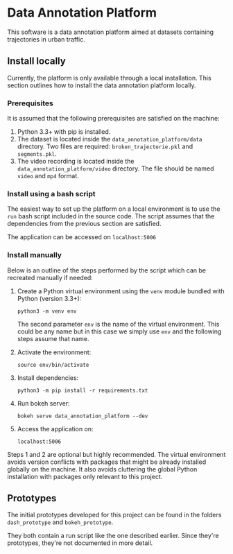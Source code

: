 # Data Annotation Platform
This software is a data annotation platform aimed at datasets containing trajectories in urban traffic.

## Install locally
Currently, the platform is only available through a local installation. This section outlines how to install the data annotation platform locally.

### Prerequisites
It is assumed that the following prerequisites are satisfied on the machine:

1. Python 3.3+ with pip is installed.
2. The dataset is located inside the ```data_annotation_platform/data``` directory. Two files are required: ```broken_trajectorie.pkl``` and ```segments.pkl```.
3. The video recording is located inside the ```data_annotation_platform/video``` directory. The file should be named ```video``` and ```mp4``` format.

### Install using a bash script
The easiest way to set up the platform on a local environment is to use the  ```run``` bash script included in the source code. The script assumes that the dependencies from the previous section are satisfied.

The application can be accessed on ```localhost:5006```


### Install manually
Below is an outline of the steps performed by the script which can be recreated manually if needed:

1. Create a Python virtual environment using the ```venv``` module bundled with Python (version 3.3+):

    ```python3 -m venv env```

   The second parameter ```env``` is the name of the virtual environment. This could be any name but in this case we simply use ```env``` and the following steps assume that name.

2. Activate the environment:

    ```source env/bin/activate```

3. Install dependencies:

    ```python3 -m pip install -r requirements.txt```

4. Run bokeh server:

    ```bokeh serve data_annotation_platform --dev```

5. Access the application on:

    ```localhost:5006```

Steps 1 and 2 are optional but highly recommended. The virtual environment avoids version conflicts with packages that might be already installed globally on the machine. It also avoids cluttering the global Python installation with packages only relevant to this project.

## Prototypes

The initial prototypes developed for this project can be found in the folders ```dash_prototype``` and ```bokeh_prototype```.

They both contain a run script like the one described earlier. Since they're prototypes, they're not documented in more detail.